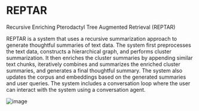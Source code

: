 # REPTAR
Recursive Enriching Pterodactyl Tree Augmented Retrieval (REPTAR)

REPTAR is a system that uses a recursive summarization approach to generate thoughtful summaries of text data. The system first preprocesses the text data, constructs a hierarchical graph, and performs cluster summarization. It then enriches the cluster summaries by appending similar text chunks, iteratively combines and summarizes the enriched cluster summaries, and generates a final thoughtful summary. The system also updates the corpus and embeddings based on the generated summaries and user queries. The system includes a conversation loop where the user can interact with the system using a conversation agent.

![image](https://github.com/EveryOneIsGross/REPTAR/assets/23621140/53afdc05-b4c9-4941-b9f7-3b92b2d25575)
